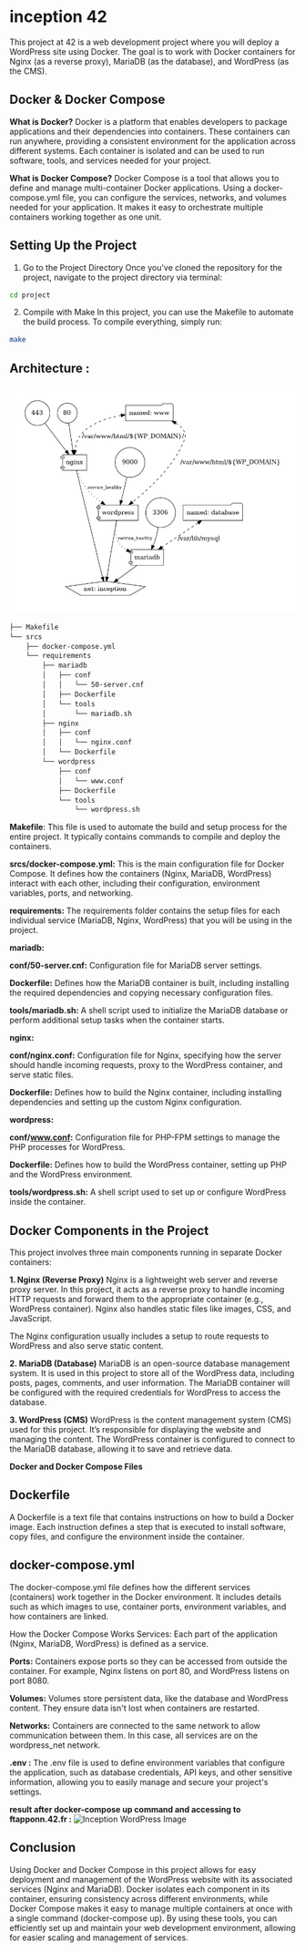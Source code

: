 # inception 42 

This project at 42 is a web development project where you will deploy a WordPress site using Docker. 
The goal is to work with Docker containers for Nginx (as a reverse proxy), MariaDB (as the database), and WordPress (as the CMS).

## Docker & Docker Compose

__What is Docker?__
Docker is a platform that enables developers to package applications and their dependencies into containers. 
These containers can run anywhere, providing a consistent environment for the application across different systems. 
Each container is isolated and can be used to run software, tools, and services needed for your project.

__What is Docker Compose?__
Docker Compose is a tool that allows you to define and manage multi-container Docker applications. Using a docker-compose.yml file, you can configure the services, networks, and volumes needed for your application. It makes it easy to orchestrate multiple containers working together as one unit.

## Setting Up the Project

1. Go to the Project Directory
Once you've cloned the repository for the project, navigate to the project directory via terminal:

```sh
cd project
```
2. Compile with Make
In this project, you can use the Makefile to automate the build process. To compile everything, simply run:

```sh
make
```
## Architecture :
![Inception Image](image/inception.png)
```sh
├── Makefile
└── srcs
    ├── docker-compose.yml
    └── requirements
        ├── mariadb
        │   ├── conf
        │   │   └── 50-server.cnf
        │   ├── Dockerfile
        │   └── tools
        │       └── mariadb.sh
        ├── nginx
        │   ├── conf
        │   │   └── nginx.conf
        │   └── Dockerfile
        └── wordpress
            ├── conf
            │   └── www.conf
            ├── Dockerfile
            └── tools
                └── wordpress.sh
```
__Makefile__: This file is used to automate the build and setup process for the entire project. It typically contains commands to compile and deploy the containers.

__srcs/docker-compose.yml:__ This is the main configuration file for Docker Compose. It defines how the containers (Nginx, MariaDB, WordPress) interact with each other, including their configuration, environment variables, ports, and networking.

__requirements:__ The requirements folder contains the setup files for each individual service (MariaDB, Nginx, WordPress) that you will be using in the project.

__mariadb:__

__conf/50-server.cnf:__ Configuration file for MariaDB server settings.

__Dockerfile:__ Defines how the MariaDB container is built, including installing the required dependencies and copying necessary configuration files.

__tools/mariadb.sh:__ A shell script used to initialize the MariaDB database or perform additional setup tasks when the container starts.

__nginx:__

__conf/nginx.conf:__ Configuration file for Nginx, specifying how the server should handle incoming requests, proxy to the WordPress container, and serve static files.

__Dockerfile:__ Defines how to build the Nginx container, including installing dependencies and setting up the custom Nginx configuration.

__wordpress:__

__conf/www.conf:__ Configuration file for PHP-FPM settings to manage the PHP processes for WordPress.

__Dockerfile:__ Defines how to build the WordPress container, setting up PHP and the WordPress environment.

__tools/wordpress.sh:__ A shell script used to set up or configure WordPress inside the container.

## Docker Components in the Project
This project involves three main components running in separate Docker containers:

__1. Nginx (Reverse Proxy)__
Nginx is a lightweight web server and reverse proxy server. In this project, it acts as a reverse proxy to handle incoming HTTP requests and forward them to the appropriate container (e.g., WordPress container). Nginx also handles static files like images, CSS, and JavaScript.

The Nginx configuration usually includes a setup to route requests to WordPress and also serve static content.

__2. MariaDB (Database)__
MariaDB is an open-source database management system. It is used in this project to store all of the WordPress data, including posts, pages, comments, and user information. The MariaDB container will be configured with the required credentials for WordPress to access the database.

__3. WordPress (CMS)__
WordPress is the content management system (CMS) used for this project. It’s responsible for displaying the website and managing the content. The WordPress container is configured to connect to the MariaDB database, allowing it to save and retrieve data.

__Docker and Docker Compose Files__

## Dockerfile
A Dockerfile is a text file that contains instructions on how to build a Docker image. Each instruction defines a step that is executed to install software, copy files, and configure the environment inside the container.


## docker-compose.yml
The docker-compose.yml file defines how the different services (containers) work together in the Docker environment. It includes details such as which images to use, container ports, environment variables, and how containers are linked.


How the Docker Compose Works
Services: Each part of the application (Nginx, MariaDB, WordPress) is defined as a service.

__Ports:__ Containers expose ports so they can be accessed from outside the container. For example, Nginx listens on port 80, and WordPress listens on port 8080.

__Volumes:__ Volumes store persistent data, like the database and WordPress content. They ensure data isn't lost when containers are restarted.

__Networks:__ Containers are connected to the same network to allow communication between them. In this case, all services are on the wordpress_net network.

__.env :__ The .env file is used to define environment variables that configure the application, such as database credentials, API keys, and other sensitive information, allowing you to easily manage and secure your project's settings.

__result after docker-compose up command and accessing to ftapponn.42.fr :__
![Inception WordPress Image](image/inception-wordpress.png)

## Conclusion
Using Docker and Docker Compose in this project allows for easy deployment and management of the WordPress website with its associated services (Nginx and MariaDB). 
Docker isolates each component in its container, ensuring consistency across different environments, while Docker Compose makes it easy to manage multiple containers at once with a single command (docker-compose up).
By using these tools, you can efficiently set up and maintain your web development environment, allowing for easier scaling and management of services.





